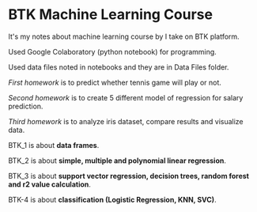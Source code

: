 # BTK Machine Learning Course
It's my notes about machine learning course by I take on BTK platform.

Used Google Colaboratory (python notebook) for programming.

Used data files noted in notebooks and they are in Data Files folder.

*First homework* is to predict whether tennis game will play or not.

*Second homework* is to create 5 different model of regression for salary prediction.

*Third homework* is to analyze iris dataset, compare results and visualize data.

BTK_1 is about **data frames**.

BTK_2 is about **simple, multiple and polynomial linear regression**.

BTK_3 is about **support vector regression, decision trees, random forest and r2 value calculation**.

BTK-4 is about **classification (Logistic Regression, KNN, SVC)**.
